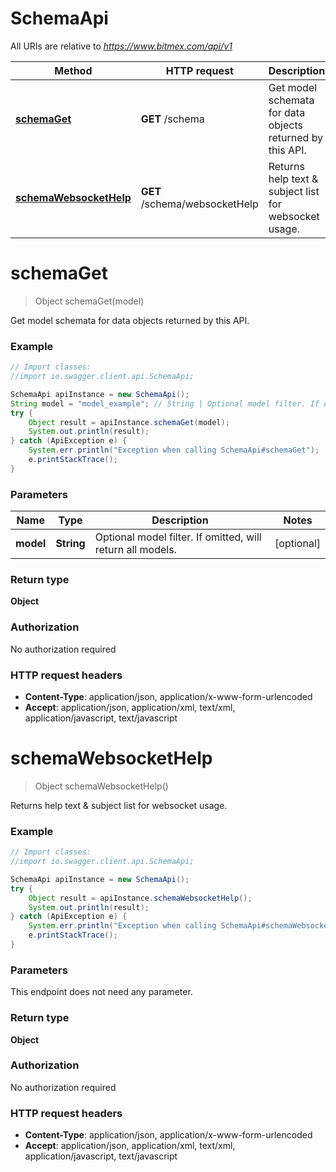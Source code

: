 # SchemaApi

All URIs are relative to *https://www.bitmex.com/api/v1*

Method | HTTP request | Description
------------- | ------------- | -------------
[**schemaGet**](SchemaApi.md#schemaGet) | **GET** /schema | Get model schemata for data objects returned by this API.
[**schemaWebsocketHelp**](SchemaApi.md#schemaWebsocketHelp) | **GET** /schema/websocketHelp | Returns help text &amp; subject list for websocket usage.


<a name="schemaGet"></a>
# **schemaGet**
> Object schemaGet(model)

Get model schemata for data objects returned by this API.

### Example
```java
// Import classes:
//import io.swagger.client.api.SchemaApi;

SchemaApi apiInstance = new SchemaApi();
String model = "model_example"; // String | Optional model filter. If omitted, will return all models.
try {
    Object result = apiInstance.schemaGet(model);
    System.out.println(result);
} catch (ApiException e) {
    System.err.println("Exception when calling SchemaApi#schemaGet");
    e.printStackTrace();
}
```

### Parameters

Name | Type | Description  | Notes
------------- | ------------- | ------------- | -------------
 **model** | **String**| Optional model filter. If omitted, will return all models. | [optional]

### Return type

**Object**

### Authorization

No authorization required

### HTTP request headers

 - **Content-Type**: application/json, application/x-www-form-urlencoded
 - **Accept**: application/json, application/xml, text/xml, application/javascript, text/javascript

<a name="schemaWebsocketHelp"></a>
# **schemaWebsocketHelp**
> Object schemaWebsocketHelp()

Returns help text &amp; subject list for websocket usage.

### Example
```java
// Import classes:
//import io.swagger.client.api.SchemaApi;

SchemaApi apiInstance = new SchemaApi();
try {
    Object result = apiInstance.schemaWebsocketHelp();
    System.out.println(result);
} catch (ApiException e) {
    System.err.println("Exception when calling SchemaApi#schemaWebsocketHelp");
    e.printStackTrace();
}
```

### Parameters
This endpoint does not need any parameter.

### Return type

**Object**

### Authorization

No authorization required

### HTTP request headers

 - **Content-Type**: application/json, application/x-www-form-urlencoded
 - **Accept**: application/json, application/xml, text/xml, application/javascript, text/javascript

